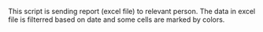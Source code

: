 This script is sending report (excel file) to relevant person. The data in excel file is filterred based on date and some cells are marked by colors.
